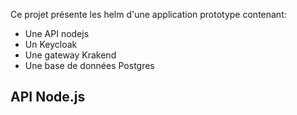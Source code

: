 Ce projet présente les helm d'une application prototype contenant:
-  Une API nodejs
- Un Keycloak
- Une gateway Krakend
- Une base de données Postgres
  


## API Node.js
